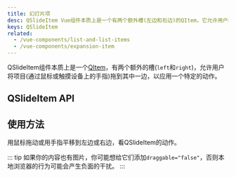 ```yaml
---
title: 幻灯片项
desc: QSlideItem Vue组件本质上是一个有两个额外槽(左边和右边)的QItem，它允许用户将其拖到其中一边，以便应用一个特定的动作。
keys: QSlideItem
related:
  - /vue-components/list-and-list-items
  - /vue-components/expansion-item
---
```


QSlideItem组件本质上是一个[QItem](/vue-components/list-and-list-items)，有两个额外的槽(`left`和`right`)，允许用户将项目(通过鼠标或触摸设备上的手指)拖到其中一边，以应用一个特定的动作。

## QSlideItem API

<doc-api file="QSlideItem" />

## 使用方法
用鼠标拖动或用手指平移到左边或右边，看QSlideItem的动作。

::: tip
如果你的内容也有图片，你可能想给它们添加`draggable="false"`，否则本地浏览器的行为可能会产生负面的干扰。
:::

<doc-example title="基础" file="QSlideItem/Basic" />

<doc-example title="垂直" file="QSlideItem/Vertical" />

<doc-example title="自定义颜色" file="QSlideItem/CustomColors" />

<doc-example title="滑动时的自定义" file="QSlideItem/CustomizeSlide" />

<doc-example title="单面或无面" file="QSlideItem/OneSided" />
